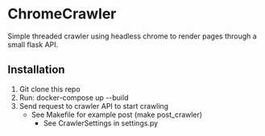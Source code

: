 # ChromeCrawler

Simple threaded crawler using headless chrome to render pages through a small flask API.

## Installation

1. Git clone this repo
2. Run: docker-compose up --build
3. Send request to crawler API to start crawling 
   - See Makefile for example post (make post_crawler)
     - See CrawlerSettings in settings.py
